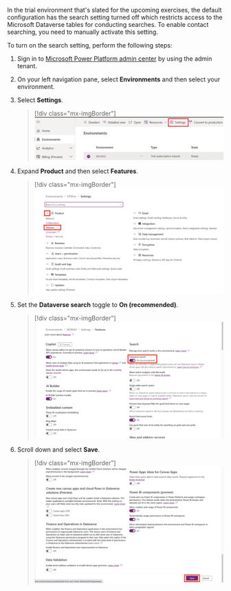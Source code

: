 In the trial environment that's slated for the upcoming exercises, the default configuration has the search setting turned off which restricts access to the Microsoft Dataverse tables for conducting searches. To enable contact searching, you need to manually activate this setting.

To turn on the search setting, perform the following steps:

1.  Sign in to [Microsoft Power Platform admin center](https://admin.powerplatform.microsoft.com/?azure-portal=true) by using the admin tenant.

1.  On your left navigation pane, select **Environments** and then select your environment.

1.  Select **Settings**.

	> [!div class="mx-imgBorder"]
	> [![Screenshot of selecting the Settings option in the environment.](../media/settings.png)](../media/settings.png#lightbox)

1.  Expand **Product** and then select **Features**.

	> [!div class="mx-imgBorder"]
	> [![Screenshot of the Product menu expanded with Features selected.](../media/features.png)](../media/features.png#lightbox)

1.  Set the **Dataverse search** toggle to **On (recommended)**.

	> [!div class="mx-imgBorder"]
	> [![Screenshot of the Dataverse search toggle set to On.](../media/dataverse-search.png)](../media/dataverse-search.png#lightbox)

1.  Scroll down and select **Save**.

	> [!div class="mx-imgBorder"]
	> [![Screenshot of the Save button.](../media/save.png)](../media/save.png#lightbox)
